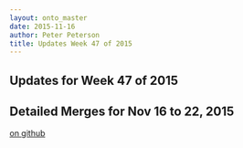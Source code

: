 ```yaml
---
layout: onto_master
date: 2015-11-16
author: Peter Peterson
title: Updates Week 47 of 2015
---
```

Updates for Week 47 of 2015
---------------------------

Detailed Merges for Nov 16 to 22, 2015
--------------------------------------
[on github](https://github.com/mantidproject/mantid/pulls?q=is%3Apr+merged%3A2015-11-17..2015-11-22)

